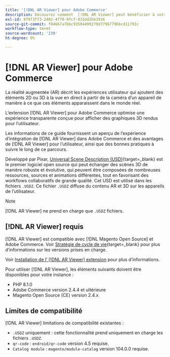 ```yaml
---
title: '[!DNL AR Viewer] pour Adobe Commerce'
description: Découvrez comment  [!DNL AR Viewer] peut bénéficier à votre instance Adobe Commerce et comment intégrer et configurer l’extension avec succès.
exl-id: 9f9f3ff3-2402-4f70-9fc7-031dd2bb3916
source-git-commit: f84667a7bbc93504499279d77967796bcd11791c
workflow-type: tm+mt
source-wordcount: '239'
ht-degree: 0%

---
```


# [!DNL AR Viewer] pour Adobe Commerce

La réalité augmentée (AR) décrit les expériences utilisateur qui ajoutent des éléments 2D ou 3D à la vue en direct à partir de la caméra d’un appareil de manière à ce que ces éléments apparaissent dans le monde réel.

L’extension [!DNL AR Viewer] pour Adobe Commerce optimise une expérience transparente conçue pour afficher des graphiques 3D rendus pour l’utilisateur.

Les informations de ce guide fournissent un aperçu de l’expérience d’intégration de [!DNL AR Viewer] dans Adobe Commerce et des avantages de [!DNL AR Viewer] pour l’utilisateur, ainsi que des bonnes pratiques à suivre le long de ce parcours.

Développé par Pixar, [Universal Scene Description (USD)](https://www.pixar.com/usd){target=_blank} est le premier logiciel open source qui peut échanger des scènes 3D de manière robuste et évolutive, qui peuvent être composées de nombreuses ressources, sources et animations différentes, tout en favorisant des workflows collaboratifs de grande qualité. Cet USD est utilisé dans les fichiers `.USDZ`. Ce fichier `.USDZ` diffuse du contenu AR et 3D sur les appareils de l’utilisateur.

>[!NOTE]
>
> [!DNL AR Viewer] ne prend en charge que `.USDZ` fichiers.

## [!DNL AR Viewer] requis

[!DNL AR Viewer] est compatible avec [!DNL Magento Open Source] et Adobe Commerce. Voir [Stratégie de cycle de vie](https://experienceleague.adobe.com/docs/commerce-operations/release/planning/lifecycle-policy.html){target=_blank} pour plus d’informations sur les versions prises en charge.

Voir [Installation de l’ [!DNL AR Viewer] extension](../catalog/ar-viewer-setup.md) pour plus d’informations.

Pour utiliser [!DNL AR Viewer], les éléments suivants doivent être disponibles pour votre instance :

* PHP 8.1.0
* Adobe Commerce version 2.4.4 et ultérieure
* Magento Open Source (CE) version 2.4.x

## Limites de compatibilité

[!DNL AR Viewer] limitations de compatibilité existantes :

* `.USDZ` uniquement : cette fonctionnalité prend uniquement en charge les fichiers `.USDZ`.
* `qr-code` : `endroid/qr-code` version 4.5 requise.
* `Catalog module` : `magento/module-catalog` version 104.0.0 requise.
